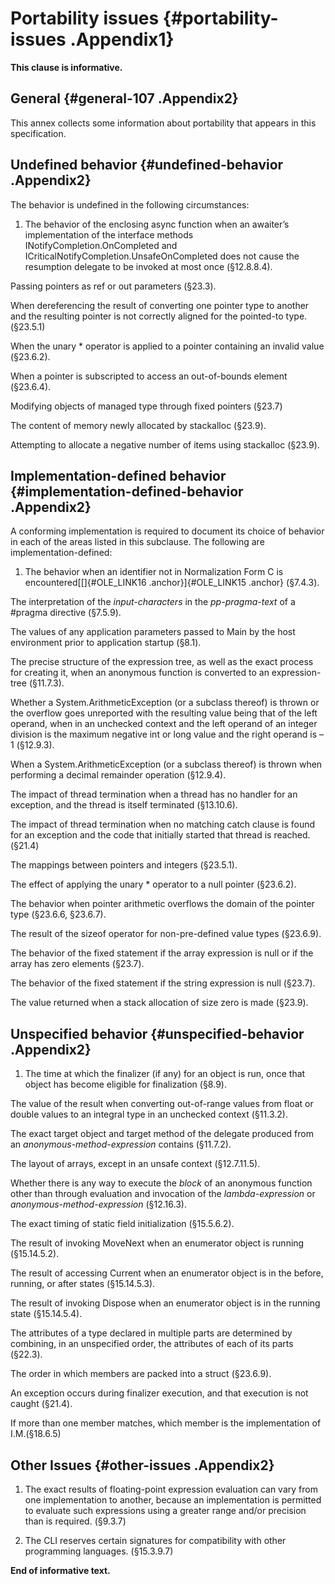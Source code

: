 # Portability issues {#portability-issues .Appendix1}

**This clause is informative.**

## General {#general-107 .Appendix2}

This annex collects some information about portability that appears in this specification.

## Undefined behavior {#undefined-behavior .Appendix2}

The behavior is undefined in the following circumstances:

1.  The behavior of the enclosing async function when an awaiter’s implementation of the interface methods INotifyCompletion.OnCompleted and ICriticalNotifyCompletion.UnsafeOnCompleted does not cause the resumption delegate to be invoked at most once (§12.8.8.4).

Passing pointers as ref or out parameters (§23.3).

When dereferencing the result of converting one pointer type to another and the resulting pointer is not correctly aligned for the pointed-to type. (§23.5.1)

When the unary \* operator is applied to a pointer containing an invalid value (§23.6.2).

When a pointer is subscripted to access an out-of-bounds element (§23.6.4).

Modifying objects of managed type through fixed pointers (§23.7)

The content of memory newly allocated by stackalloc (§23.9).

Attempting to allocate a negative number of items using stackalloc (§23.9).

## Implementation-defined behavior {#implementation-defined-behavior .Appendix2}

A conforming implementation is required to document its choice of behavior in each of the areas listed in this subclause. The following are implementation-defined:

1.  The behavior when an identifier not in Normalization Form C is encountered[[]{#OLE_LINK16 .anchor}]{#OLE_LINK15 .anchor} (§7.4.3).

The interpretation of the *input-characters* in the *pp-pragma-text* of a \#pragma directive (§7.5.9).

The values of any application parameters passed to Main by the host environment prior to application startup (§8.1).

The precise structure of the expression tree, as well as the exact process for creating it, when an anonymous function is converted to an expression-tree (§11.7.3).

Whether a System.ArithmeticException (or a subclass thereof) is thrown or the overflow goes unreported with the resulting value being that of the left operand, when in an unchecked context and the left operand of an integer division is the maximum negative int or long value and the right operand is –1 (§12.9.3).

When a System.ArithmeticException (or a subclass thereof) is thrown when performing a decimal remainder operation (§12.9.4).

The impact of thread termination when a thread has no handler for an exception, and the thread is itself terminated (§13.10.6).

The impact of thread termination when no matching catch clause is found for an exception and the code that initially started that thread is reached. (§21.4)

The mappings between pointers and integers (§23.5.1).

The effect of applying the unary \* operator to a null pointer (§23.6.2).

The behavior when pointer arithmetic overflows the domain of the pointer type (§23.6.6, §23.6.7).

The result of the sizeof operator for non-pre-defined value types (§23.6.9).

The behavior of the fixed statement if the array expression is null or if the array has zero elements (§23.7).

The behavior of the fixed statement if the string expression is null (§23.7).

The value returned when a stack allocation of size zero is made (§23.9).

## Unspecified behavior {#unspecified-behavior .Appendix2}

1.  The time at which the finalizer (if any) for an object is run, once that object has become eligible for finalization (§8.9).

The value of the result when converting out-of-range values from float or double values to an integral type in an unchecked context (§11.3.2).

The exact target object and target method of the delegate produced from an *anonymous-method-expression* contains (§11.7.2).

The layout of arrays, except in an unsafe context (§12.7.11.5).

Whether there is any way to execute the *block* of an anonymous function other than through evaluation and invocation of the *lambda-expression* or *anonymous-method-expression* (§12.16.3).

The exact timing of static field initialization (§15.5.6.2).

The result of invoking MoveNext when an enumerator object is running (§15.14.5.2).

The result of accessing Current when an enumerator object is in the before, running, or after states (§15.14.5.3).

The result of invoking Dispose when an enumerator object is in the running state (§15.14.5.4).

The attributes of a type declared in multiple parts are determined by combining, in an unspecified order, the attributes of each of its parts (§22.3).

The order in which members are packed into a struct (§23.6.9).

An exception occurs during finalizer execution, and that execution is not caught (§21.4).

If more than one member matches, which member is the implementation of I.M.(§18.6.5)

## Other Issues {#other-issues .Appendix2}

1.  The exact results of floating-point expression evaluation can vary from one implementation to another, because an implementation is permitted to evaluate such expressions using a greater range and/or precision than is required. (§9.3.7)

2.  The CLI reserves certain signatures for compatibility with other programming languages. (§15.3.9.7)

**End of informative text.**

